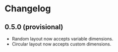 # Changelog

## 0.5.0 (provisional)

- Random layout now accepts variable dimensions.
- Circular layout now accepts custom dimensions.
